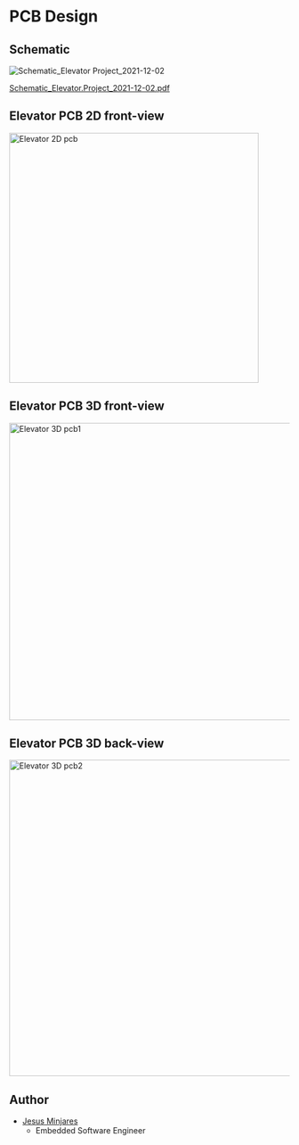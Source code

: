 # PCB Design


## Schematic
![Schematic_Elevator Project_2021-12-02](https://user-images.githubusercontent.com/60948298/144401712-28a0a2ea-b4b0-4fd3-987b-188724fb890a.png)

[Schematic_Elevator.Project_2021-12-02.pdf](https://github.com/jminjares4/Elevator/files/7640997/Schematic_Elevator.Project_2021-12-02.jpeg)

## Elevator PCB 2D front-view
<img width="448" alt="Elevator 2D pcb" src="https://user-images.githubusercontent.com/60948298/144402879-2e0f1219-1243-4440-b118-26e23f95f8d7.png">

## Elevator PCB 3D front-view
<img width="533" alt="Elevator 3D pcb1" src="https://user-images.githubusercontent.com/60948298/144402884-a80f9608-a0ba-4e70-86ef-c07eb35e3c42.png">

## Elevator PCB 3D back-view
<img width="567" alt="Elevator 3D pcb2" src="https://user-images.githubusercontent.com/60948298/144402890-a1a37403-e4db-4f10-aba6-b81445a87037.png">

## Author
* [Jesus Minjares](https://github.com/jminjares4)
  * Embedded Software Engineer